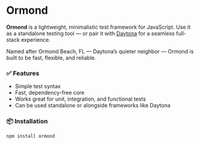 # Ormond

**Ormond** is a lightweight, minimalistic test framework for JavaScript. Use it as a standalone testing tool — or pair it with [Daytona](https://www.npmjs.com/package/daytona) for a seamless full-stack experience.

Named after Ormond Beach, FL — Daytona’s quieter neighbor — Ormond is built to be fast, flexible, and reliable.

### ✅ Features

- Simple test syntax
- Fast, dependency-free core
- Works great for unit, integration, and functional tests
- Can be used standalone or alongside frameworks like Daytona

### 📦 Installation

```bash
npm install ormond
```
